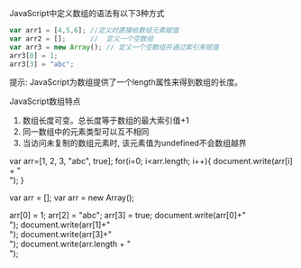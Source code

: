 JavaScript中定义数组的语法有以下3种方式

```javascript
var arr1 = [4,5,6];	//定义时直接给数组元素赋值
var arr2 = [];		//  定义一个空数组
var arr3 = new Array(); // 定义一个空数组并通过索引来赋值
arr3[0] = 1;
arr3[3] = "abc";
```

提示: JavaScript为数组提供了一个length属性来得到数组的长度。


JavaScript数组特点
1) 数组长度可变。总长度等于数组的最大索引值+1
2) 同一数组中的元素类型可以互不相同
3) 当访问未复制的数组元素时, 该元素值为undefined不会数组越界


var arr=[1, 2, 3, "abc", true];
for(i=0; i<arr.length; i++){
	document.write(arr[i] + "</br>");
}

var  arr = [];
var  arr = new Array();

arr[0] = 1;
arr[2] = "abc";
arr[3] = true;
document.write(arr[0]+"</br>");
document.write(arr[1]+"</br>");
document.write(arr[3]+"</br>");
document.write(arr.length + "</br>");

